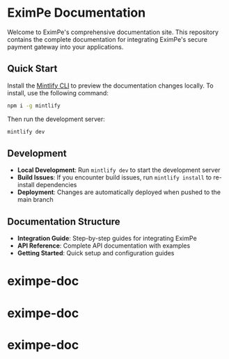 # EximPe Documentation

Welcome to EximPe's comprehensive documentation site. This repository contains the complete documentation for integrating EximPe's secure payment gateway into your applications.

## Quick Start

Install the [Mintlify CLI](https://www.npmjs.com/package/mintlify) to preview the documentation changes locally. To install, use the following command:

```bash
npm i -g mintlify
```

Then run the development server:

```bash
mintlify dev
```

## Development

- **Local Development**: Run `mintlify dev` to start the development server
- **Build Issues**: If you encounter build issues, run `mintlify install` to re-install dependencies
- **Deployment**: Changes are automatically deployed when pushed to the main branch

## Documentation Structure

- **Integration Guide**: Step-by-step guides for integrating EximPe
- **API Reference**: Complete API documentation with examples
- **Getting Started**: Quick setup and configuration guides
# eximpe-doc
# eximpe-doc
# eximpe-doc
